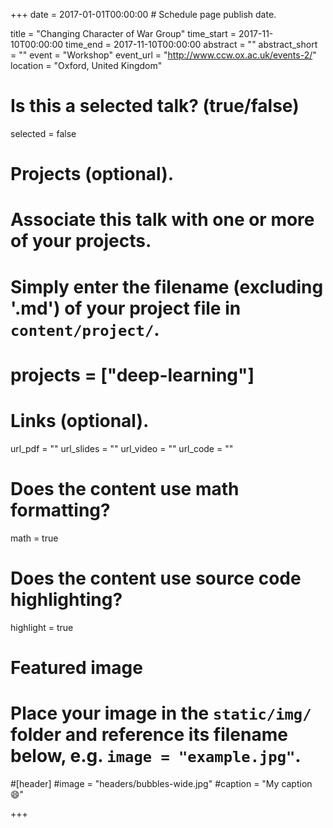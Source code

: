 +++
date = 2017-01-01T00:00:00 # Schedule page publish date.

title = "Changing Character of War Group"
time_start = 2017-11-10T00:00:00
time_end = 2017-11-10T00:00:00
abstract = ""
abstract_short = ""
event = "Workshop"
event_url = "http://www.ccw.ox.ac.uk/events-2/"
location = "Oxford, United Kingdom"

# Is this a selected talk? (true/false)
selected = false

# Projects (optional).
#   Associate this talk with one or more of your projects.
#   Simply enter the filename (excluding '.md') of your project file in `content/project/`.
# projects = ["deep-learning"]

# Links (optional).
url_pdf = ""
url_slides = ""
url_video = ""
url_code = ""

# Does the content use math formatting?
math = true

# Does the content use source code highlighting?
highlight = true

# Featured image
# Place your image in the `static/img/` folder and reference its filename below, e.g. `image = "example.jpg"`.
#[header]
#image = "headers/bubbles-wide.jpg"
#caption = "My caption :smile:"

+++